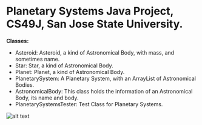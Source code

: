 # Planetary Systems Java Project, CS49J, San Jose State University.

**Classes:**

- Asteroid: Asteroid, a kind of Astronomical Body, with mass, and sometimes name.
- Star: Star, a kind of Astronomical Body.
- Planet: Planet, a kind of Astronomical Body.
- PlanetarySystem: A Planetary System, with an ArrayList of Astronomical Bodies.
- AstronomicalBody: This class holds the information of an Astronomical Body, its name and body.
- PlanetarySystemsTester: Test Class for Planetary Systems.

![alt text](https://github.com/sergiogutierrez2/Homework6/blob/master/src/PlanetarySystems.png)

